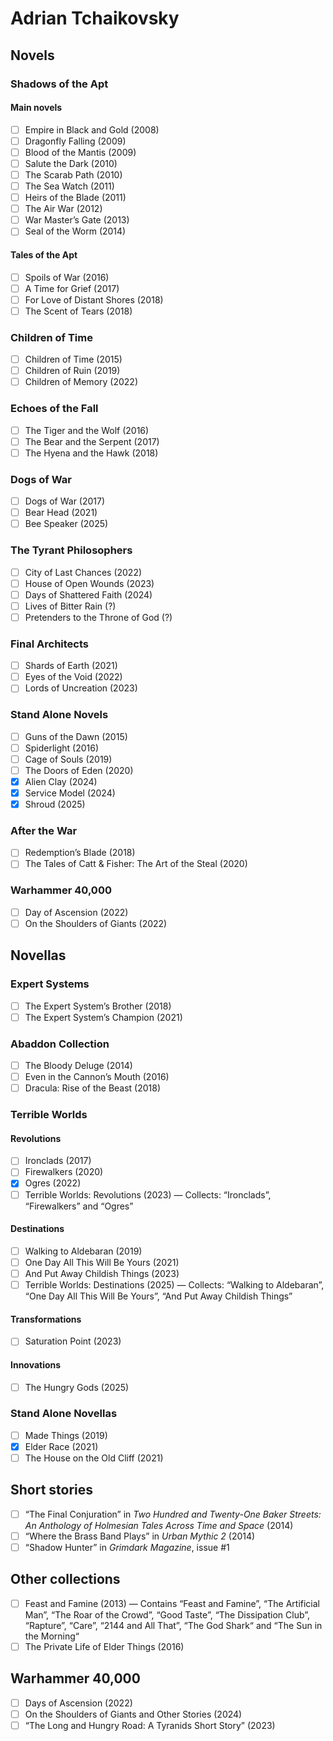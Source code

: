 # Adrian Tchaikovsky

## Novels

### Shadows of the Apt

#### Main novels

- [ ] Empire in Black and Gold (2008)
- [ ] Dragonfly Falling (2009)
- [ ] Blood of the Mantis (2009)
- [ ] Salute the Dark (2010)
- [ ] The Scarab Path (2010)
- [ ] The Sea Watch (2011)
- [ ] Heirs of the Blade (2011)
- [ ] The Air War (2012)
- [ ] War Master’s Gate (2013)
- [ ] Seal of the Worm (2014)

#### Tales of the Apt

- [ ] Spoils of War (2016)
- [ ] A Time for Grief (2017)
- [ ] For Love of Distant Shores (2018)
- [ ] The Scent of Tears (2018)

### Children of Time

- [ ] Children of Time (2015)
- [ ] Children of Ruin (2019)
- [ ] Children of Memory (2022)

### Echoes of the Fall

- [ ] The Tiger and the Wolf (2016)
- [ ] The Bear and the Serpent (2017)
- [ ] The Hyena and the Hawk (2018)

### Dogs of War

- [ ] Dogs of War (2017)
- [ ] Bear Head (2021)
- [ ] Bee Speaker (2025)

### The Tyrant Philosophers

- [ ] City of Last Chances (2022)
- [ ] House of Open Wounds (2023)
- [ ] Days of Shattered Faith (2024)
- [ ] Lives of Bitter Rain (?)
- [ ] Pretenders to the Throne of God (?)

### Final Architects

- [ ] Shards of Earth (2021)
- [ ] Eyes of the Void (2022)
- [ ] Lords of Uncreation (2023)

### Stand Alone Novels

- [ ] Guns of the Dawn (2015)
- [ ] Spiderlight (2016)
- [ ] Cage of Souls (2019)
- [ ] The Doors of Eden (2020)
- [x] Alien Clay (2024)
- [x] Service Model (2024)
- [x] Shroud (2025)

### After the War

- [ ] Redemption’s Blade (2018)
- [ ] The Tales of Catt & Fisher: The Art of the Steal (2020)

### Warhammer 40,000

- [ ] Day of Ascension (2022)
- [ ] On the Shoulders of Giants (2022)

## Novellas

### Expert Systems

- [ ] The Expert System’s Brother (2018)
- [ ] The Expert System’s Champion (2021)

### Abaddon Collection

- [ ] The Bloody Deluge (2014)
- [ ] Even in the Cannon’s Mouth (2016)
- [ ] Dracula: Rise of the Beast (2018)

### Terrible Worlds

#### Revolutions

- [ ] Ironclads (2017)
- [ ] Firewalkers (2020)
- [x] Ogres (2022)
- [ ] Terrible Worlds: Revolutions (2023) — Collects: “Ironclads”, “Firewalkers” and “Ogres”

#### Destinations

- [ ] Walking to Aldebaran (2019)
- [ ] One Day All This Will Be Yours (2021)
- [ ] And Put Away Childish Things (2023)
- [ ] Terrible Worlds: Destinations (2025) — Collects: “Walking to Aldebaran”, “One Day All This Will Be Yours”, “And Put Away Childish Things”

#### Transformations

- [ ] Saturation Point (2023)

#### Innovations

- [ ] The Hungry Gods (2025)

### Stand Alone Novellas

- [ ] Made Things (2019)
- [x] Elder Race (2021)
- [ ] The House on the Old Cliff (2021)

## Short stories

- [ ] “The Final Conjuration” in _Two Hundred and Twenty-One Baker Streets: An Anthology of Holmesian Tales Across Time and Space_ (2014)
- [ ] “Where the Brass Band Plays” in _Urban Mythic 2_ (2014)
- [ ] “Shadow Hunter” in _Grimdark Magazine_, issue #1

## Other collections

- [ ] Feast and Famine (2013) — Contains “Feast and Famine”, “The Artificial Man”, “The Roar of the Crowd”, “Good Taste”, “The Dissipation Club”, “Rapture”, “Care”, “2144 and All That”, “The God Shark“ and “The Sun in the Morning“
- [ ] The Private Life of Elder Things (2016)

## Warhammer 40,000

- [ ] Days of Ascension (2022)
- [ ] On the Shoulders of Giants and Other Stories (2024)
- [ ] “The Long and Hungry Road: A Tyranids Short Story” (2023)
